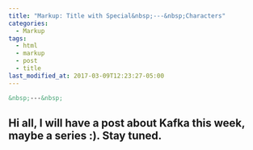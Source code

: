 ```yaml
---
title: "Markup: Title with Special&nbsp;---&nbsp;Characters"
categories:
  - Markup
tags:
  - html
  - markup
  - post
  - title
last_modified_at: 2017-03-09T12:23:27-05:00
---
```


```markdown
&nbsp;---&nbsp;
```

## Hi all, I will have a post about Kafka this week, maybe a series :). Stay tuned.

 
